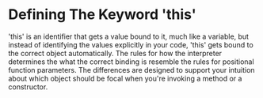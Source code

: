 # Defining The Keyword 'this'

'this' is an identifier that gets a value bound to it, much like a variable, but instead of identifying the values explicitly in your code, 'this' gets bound to the correct object automatically. The rules for how the interpreter determines the what the correct binding is resemble the rules for positional function parameters. The differences are designed to support your intuition about which object should be focal when you're invoking a method or a constructor.
